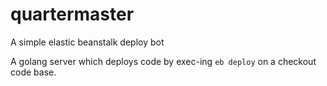 # quartermaster
A simple elastic beanstalk deploy bot

A golang server which deploys code by exec-ing `eb deploy` on a checkout code base.
